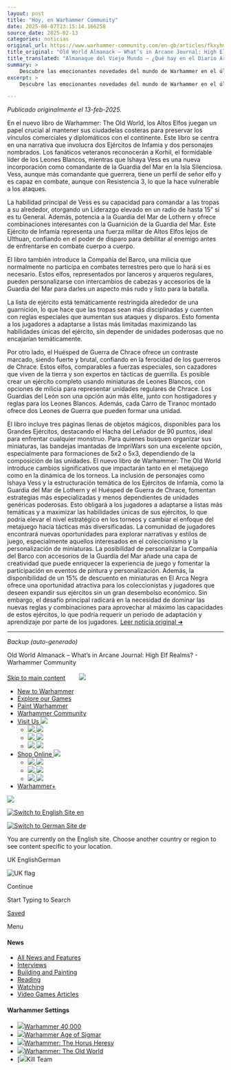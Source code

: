 ```yaml
---
layout: post
title: "Hoy, en Warhammer Community"
date: 2025-06-07T23:15:14.166258
source_date: 2025-02-13
categories: noticias
original_url: https://www.warhammer-community.com/en-gb/articles/fkxyhmsz/old-world-almanack-whats-in-arcane-journal-high-elf-realms/
title_original: "Old World Almanack – What’s in Arcane Journal: High Elf Realms? - Warhammer Community"
title_translated: "Almanaque del Viejo Mundo – ¿Qué hay en el Diario Arcano: Reinos de los Altos Elfos? - Comunidad Warhammer"
summary: >
    Descubre las emocionantes novedades del mundo de Warhammer en el último Almanaque del Viejo Mundo, donde los Altos Elfos toman el protagonismo. Este artículo nos sumerge en sus estrategias para mantener sus fortalezas costeras y asegurar sus vitales lazos comerciales y diplomáticos. Con entrevistas exclusivas al equipo creativo, exploramos cómo los Altos Elfos logran sus objetivos en el campo de batalla, presentando personajes icónicos como Korhil y nuevos líderes como Ishaya Vess. Prepárate para conocer las tácticas y unidades especiales que hacen de los Altos Elfos una fuerza formidable en el Viejo Mundo.
excerpt: >
    Descubre las emocionantes novedades del mundo de Warhammer en el último Almanaque del Viejo Mundo, donde los Altos Elfos toman el protagonismo. Este artículo nos sumerge en sus estrategias para mantener sus fortalezas costeras y asegurar sus vitales lazos comerciales y diplomáticos. Con entrevistas exclusivas al equipo creativo, exploramos cómo los Altos Elfos logran sus objetivos en el campo de batalla, presentando personajes icónicos como Korhil y nuevos líderes como Ishaya Vess. Prepárate para conocer las tácticas y unidades especiales que hacen de los Altos Elfos una fuerza formidable en el Viejo Mundo.

---
```


*Publicado originalmente el 13-feb-2025.*

En el nuevo libro de Warhammer: The Old World, los Altos Elfos juegan un papel crucial al mantener sus ciudadelas costeras para preservar los vínculos comerciales y diplomáticos con el continente. Este libro se centra en una narrativa que involucra dos Ejércitos de Infamia y dos personajes nombrados. Los fanáticos veteranos reconocerán a Korhil, el formidable líder de los Leones Blancos, mientras que Ishaya Vess es una nueva incorporación como comandante de la Guardia del Mar en la Isla Silenciosa. Vess, aunque más comandante que guerrera, tiene un perfil de señor elfo y es capaz en combate, aunque con Resistencia 3, lo que la hace vulnerable a los ataques.

La habilidad principal de Vess es su capacidad para comandar a las tropas a su alrededor, otorgando un Liderazgo elevado en un radio de hasta 15” si es tu General. Además, potencia a la Guardia del Mar de Lothern y ofrece combinaciones interesantes con la Guarnición de la Guardia del Mar. Este Ejército de Infamia representa una fuerza militar de Altos Elfos lejos de Ulthuan, confiando en el poder de disparo para debilitar al enemigo antes de enfrentarse en combate cuerpo a cuerpo.

El libro también introduce la Compañía del Barco, una milicia que normalmente no participa en combates terrestres pero que lo hará si es necesario. Estos elfos, representados por lanceros y arqueros regulares, pueden personalizarse con intercambios de cabezas y accesorios de la Guardia del Mar para darles un aspecto más rudo y listo para la batalla.

La lista de ejército está temáticamente restringida alrededor de una guarnición, lo que hace que las tropas sean más disciplinadas y cuenten con reglas especiales que aumentan sus ataques y disparos. Esto fomenta a los jugadores a adaptarse a listas más limitadas maximizando las habilidades únicas del ejército, sin depender de unidades poderosas que no encajarían temáticamente.

Por otro lado, el Huésped de Guerra de Chrace ofrece un contraste marcado, siendo fuerte y brutal, confiando en la ferocidad de los guerreros de Chrace. Estos elfos, comparables a fuerzas especiales, son cazadores que viven de la tierra y son expertos en tácticas de guerrilla. Es posible crear un ejército completo usando miniaturas de Leones Blancos, con opciones de milicia para representar unidades regulares de Chrace. Los Guardias del León son una opción aún más élite, junto con hostigadores y reglas para los Leones Blancos. Además, cada Carro de Tiranoc montado ofrece dos Leones de Guerra que pueden formar una unidad.

El libro incluye tres páginas llenas de objetos mágicos, disponibles para los Grandes Ejércitos, destacando el Hacha del Leñador de 90 puntos, ideal para enfrentar cualquier monstruo. Para quienes busquen organizar sus miniaturas, las bandejas imantadas de ImpriWars son una excelente opción, especialmente para formaciones de 5x2 o 5x3, dependiendo de la composición de las unidades.
El nuevo libro de Warhammer: The Old World introduce cambios significativos que impactarán tanto en el metajuego como en la dinámica de los torneos. La inclusión de personajes como Ishaya Vess y la estructuración temática de los Ejércitos de Infamia, como la Guardia del Mar de Lothern y el Huésped de Guerra de Chrace, fomentan estrategias más especializadas y menos dependientes de unidades genéricas poderosas. Esto obligará a los jugadores a adaptarse a listas más temáticas y a maximizar las habilidades únicas de sus ejércitos, lo que podría elevar el nivel estratégico en los torneos y cambiar el enfoque del metajuego hacia tácticas más diversificadas. La comunidad de jugadores encontrará nuevas oportunidades para explorar narrativas y estilos de juego, especialmente aquellos interesados en el coleccionismo y la personalización de miniaturas. La posibilidad de personalizar la Compañía del Barco con accesorios de la Guardia del Mar añade una capa de creatividad que puede enriquecer la experiencia de juego y fomentar la participación en eventos de pintura y personalización. Además, la disponibilidad de un 15% de descuento en miniaturas en El Arca Negra ofrece una oportunidad atractiva para los coleccionistas y jugadores que deseen expandir sus ejércitos sin un gran desembolso económico. Sin embargo, el desafío principal radicará en la necesidad de dominar las nuevas reglas y combinaciones para aprovechar al máximo las capacidades de estos ejércitos, lo que podría requerir un periodo de adaptación y aprendizaje por parte de los jugadores.
[Leer noticia original ➜](https://www.warhammer-community.com/en-gb/articles/fkxyhmsz/old-world-almanack-whats-in-arcane-journal-high-elf-realms/)

---

*Backup (auto-generado)*

Old World Almanack – What’s in Arcane Journal: High Elf Realms? - Warhammer Community

[Skip to main content](#)
[![](data:image/svg+xml;base64,PHN2ZyB3aWR0aD0iMjQiIGhlaWdodD0iMTkiIHZpZXdCb3g9IjAgMCAyNCAxOSIgZmlsbD0ibm9uZSIgeG1sbnM9Imh0dHA6Ly93d3cudzMub3JnLzIwMDAvc3ZnIj4KPHBhdGggZD0iTTAgMUgyNCIgc3Ryb2tlPSJ3aGl0ZSIgc3Ryb2tlLXdpZHRoPSIxLjUiLz4KPHBhdGggZD0iTTAgMTBIMjQiIHN0cm9rZT0id2hpdGUiIHN0cm9rZS13aWR0aD0iMS41Ii8+CjxwYXRoIGQ9Ik0wIDE4SDI0IiBzdHJva2U9IndoaXRlIiBzdHJva2Utd2lkdGg9IjEuNSIvPgo8L3N2Zz4K)](#)
[![](https://globalnav.warhammer.com/images/White-Warhammerlogo.png)](https://www.warhammer.com/home?utm_medium=referral&utm_source=www.warhammer-community.com)

* [New to Warhammer](https://start-warhammer.com/en/)
* [Explore our Games](https://start-warhammer.com/explore-our-games/)
* [Paint Warhammer](https://citadelcolour.com)
* [Warhammer Community](https://www.warhammer-community.com/)
* [Visit Us
  ![](https://globalnav.warhammer.com/images/GW_dropdown-chevron.png)](#)
  + [![](https://globalnav.warhammer.com/images/OurWarhammerStores_2020.png)
    ![](https://globalnav.warhammer.com/images/OurWarhammerStores_2020.png)](https://stores.warhammer.com)
  + [![](https://globalnav.warhammer.com/images/StoreFinder_2020.png)
    ![](https://globalnav.warhammer.com/images/StoreFinder_2020.png)](https://www.warhammer.com/en-GB/store-finder?utm_medium=referral&utm_source=www.warhammer-community.com)
  + [![](https://globalnav.warhammer.com/images/GW-mobile-warhammerworld-logo.png)
    ![](https://globalnav.warhammer.com/images/GW-warhammerworld-logo@2x.png)](https://warhammerworld.warhammer-community.com)
* [Shop Online
  ![](https://globalnav.warhammer.com/images/GW_dropdown-chevron.png)](#)
  + [![](https://globalnav.warhammer.com/images/warhammer.png)
    ![](https://globalnav.warhammer.com/images/warhammer.svg)](https://www.warhammer.com/home?utm_medium=referral&utm_source=www.warhammer-community.com)
  + [![](https://globalnav.warhammer.com/images/GW-mobile-blacklibrary-logo.png)
    ![](https://globalnav.warhammer.com/images/GW-blacklibrary-logo@2x.png)](http://www.blacklibrary.com/)
  + [![](https://globalnav.warhammer.com/images/WH-Merch-logo-V4-WHT.png)
    ![](https://globalnav.warhammer.com/images/WH-Merch-logo-V4-WHT.png)](https://merch.warhammer.com)
* [Warhammer+](https://warhammerplus.com)

![](https://globalnav.warhammer.com/images/White-Warhammerlogo.png)

[![Switch to English Site](https://globalnav.warhammer.com/images/flags/en.png)
en](#)

[![Switch to German Site](https://globalnav.warhammer.com/images/flags/de.png)
de](https://www.warhammer-community.com/de/en-gb/articles/fkxyhmsz/old-world-almanack-whats-in-arcane-journal-high-elf-realms)

You are currently on the English site. Choose another country or region to see content specific to your location.

UK EnglishGerman

![UK flag](/images/uk-flag.png)

Continue

Start Typing to Search

[Saved](/en-gb/saved/)

Menu

#### News

* [All News and Features](/en-gb/all-news-and-features/)
* [Interviews](/en-gb/all-news-and-features/interviews/)
* [Building and Painting](/en-gb/all-news-and-features/building-and-painting/)
* [Reading](/en-gb/all-news-and-features/reading/)
* [Watching](/en-gb/all-news-and-features/watching/)
* [Video Games Articles](/en-gb/all-news-and-features/video-games/)

#### Warhammer Settings

* [![](https://assets.warhammer-community.com/gs-icon-dark_warhammer40,000.svg)Warhammer 40,000](/en-gb/setting/warhammer-40000/)
* [![](https://assets.warhammer-community.com/gs-icon-dark_warhammerageofsigmar.svg)Warhammer Age of Sigmar](/en-gb/setting/warhammer-age-of-sigmar/)
* [![](https://assets.warhammer-community.com/gs-icon-dark-thehorusheresy.svg)Warhammer: The Horus Heresy](/en-gb/setting/warhammer-the-horus-heresy/)
* [![](https://assets.warhammer-community.com/gs-icon-dark_warhammer-theoldworld.svg)Warhammer: The Old World](/en-gb/setting/warhammer-the-old-world/)
* [![](https://assets.warhammer-community.com/gs-icon-dark_killteam.svg)Kill Team
